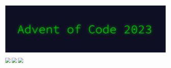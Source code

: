 ![](https://raw.githubusercontent.com/orfeasa/advent-of-code-2023/master/header.png)

![](https://img.shields.io/badge/day%20📅-0-blue)
![](https://img.shields.io/badge/stars%20⭐-0-yellow)
![](https://img.shields.io/badge/days%20completed-0-red)

<!--- advent_readme_stars table --->
